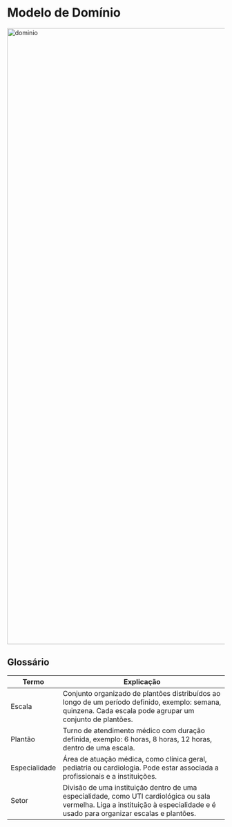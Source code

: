# Modelo de Domínio

<img width="2282" height="1428" alt="dominio" src="https://github.com/user-attachments/assets/b9f2028a-3887-4519-96d7-eeaf4c809824" />

## Glossário

|  Termo  |  Explicação  |
| ------- | ------------ |
| Escala | Conjunto organizado de plantões distribuídos ao longo de um período definido, exemplo: semana, quinzena. Cada escala pode agrupar um conjunto de plantões. |
| Plantão | Turno de atendimento médico com duração definida, exemplo: 6 horas, 8 horas, 12 horas, dentro de uma escala. |
| Especialidade | Área de atuação médica, como clínica geral, pediatria ou cardiologia. Pode estar associada a profissionais e a instituições. |
| Setor | Divisão de uma instituição dentro de uma especialidade, como UTI cardiológica ou sala vermelha. Liga a instituição à especialidade e é usado para organizar escalas e plantões. |
